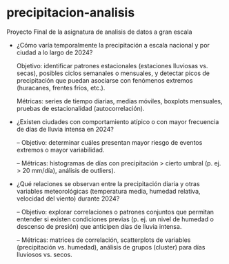 # precipitacion-analisis
Proyecto Final de la asignatura de analisis de datos a gran escala

- ¿Cómo varía temporalmente la precipitación a escala nacional y por ciudad a lo largo de 2024?

    ­Objetivo: identificar patrones estacionales (estaciones lluviosas vs. secas), posibles ciclos semanales o mensuales, y detectar picos de precipitación que puedan asociarse con fenómenos extremos (huracanes, frentes fríos, etc.).

    ­Métricas: series de tiempo diarias, medias móviles, boxplots mensuales, pruebas de estacionalidad (autocorrelación).

- ¿Existen ciudades con comportamiento atípico o con mayor frecuencia de días de lluvia intensa en 2024?

    ­– Objetivo: determinar cuáles presentan mayor riesgo de eventos extremos o mayor variabilidad.

    ­– Métricas: histogramas de días con precipitación > cierto umbral (p. ej. > 20 mm/día), análisis de outliers).

- ¿Qué relaciones se observan entre la precipitación diaria y otras variables meteorológicas (temperatura media, humedad relativa, velocidad del viento) durante 2024?

    ­– Objetivo: explorar correlaciones o patrones conjuntos que permitan entender si existen condiciones previas (p. ej. un nivel de humedad o descenso de presión) que anticipen días de lluvia intensa.

    ­– Métricas: matrices de correlación, scatterplots de variables (precipitación vs. humedad), análisis de grupos (cluster) para días lluviosos vs. secos.
